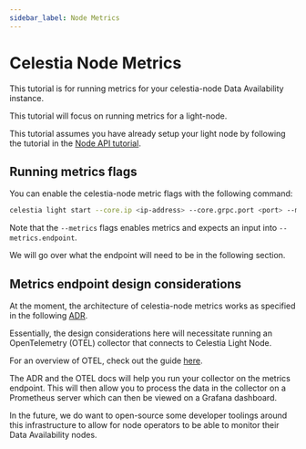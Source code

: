 ```yaml
---
sidebar_label: Node Metrics 
---
```


# Celestia Node Metrics

This tutorial is for running metrics for your celestia-node Data
Availability instance.

This tutorial will focus on running metrics for a light-node.

This tutorial assumes you have already setup your light node
by following the tutorial in the [Node API tutorial](../developers/node-tutorial).

## Running metrics flags

You can enable the celestia-node metric flags with the following
command:

<!-- markdownlint-disable MD013 -->
```sh
celestia light start --core.ip <ip-address> --core.grpc.port <port> --metrics --metrics.endpoint <ip-address:port> --gateway --gateway.addr <ip-address> --gateway.port <port> --p2p.network <network>
```
<!-- markdownlint-enable MD013 -->

Note that the `--metrics` flags enables metrics and expects
an input into `--metrics.endpoint`.

We will go over what the endpoint will need to be in the following section.

## Metrics endpoint design considerations

At the moment, the architecture of celestia-node metrics
works as specified in the following [ADR](https://github.com/celestiaorg/celestia-node/blob/main/docs/adr/adr-010-incentivized-testnet-monitoring.md).

Essentially, the design considerations here will necessitate
running an OpenTelemetry (OTEL) collector that connects to Celestia
Light Node.

For an overview of OTEL, check out the guide [here](https://opentelemetry.io/docs/collector/).

The ADR and the OTEL docs will help you run your collector on the metrics endpoint.
This will then allow you to process the data in the collector on a
Prometheus server which can then be viewed on a Grafana dashboard.

In the future, we do want to open-source some developer toolings around
this infrastructure to allow for node operators to be able to monitor
their Data Availability nodes.
